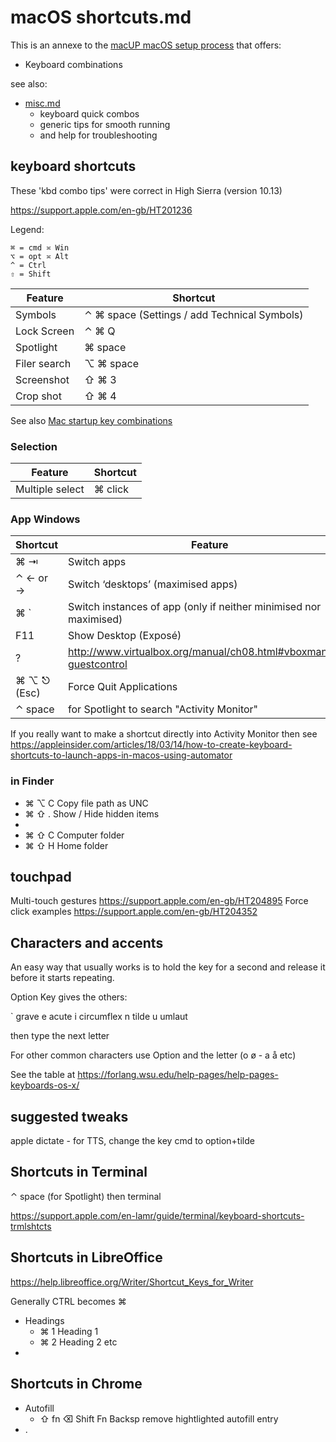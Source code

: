# macOS shortcuts.md

This is an annexe to the [macUP macOS setup process](https://github.com/artmg/macUP/) that offers: 

* Keyboard combinations

see also:

* [misc.md](misc.md) 
	* keyboard quick combos
	* generic tips for smooth running 
	* and help for troubleshooting


## keyboard shortcuts

These 'kbd combo tips' were correct in High Sierra (version 10.13)

https://support.apple.com/en-gb/HT201236

Legend: 

	⌘ = cmd ≍ Win  
	⌥ = opt ≍ Alt   
	^ = Ctrl  
	⇧ = Shift


Feature | Shortcut
--- | ---
Symbols | ⌃ ⌘ space	(Settings / add Technical Symbols)
Lock Screen | ⌃ ⌘ Q
Spotlight | ⌘ space 
Filer search | ⌥ ⌘ space
Screenshot | ⇧ ⌘ 3
Crop shot | ⇧ ⌘ 4

See also [Mac startup key combinations](https://support.apple.com/en-gb/HT201255)

### Selection

Feature | Shortcut
--- | ---
Multiple select | ⌘ click


### App Windows

Shortcut | Feature
--- | ---
⌘ ⇥  | Switch apps
⌃ ← or → | Switch ‘desktops’ (maximised apps)
⌘ ` 	 | Switch instances of app (only if neither minimised nor maximised)
F11	 | Show Desktop (Exposé) 
? | http://www.virtualbox.org/manual/ch08.html#vboxmanage-guestcontrol
⌘  ⌥  ⎋  (Esc) | Force Quit Applications
⌃ space | for Spotlight to search "Activity Monitor"

If you really want to make a shortcut directly into Activity Monitor then see https://appleinsider.com/articles/18/03/14/how-to-create-keyboard-shortcuts-to-launch-apps-in-macos-using-automator


### in Finder

* ⌘ ⌥ C	Copy file path as UNC
* ⌘ ⇧ . 	Show / Hide hidden items
* 
* ⌘ ⇧ C	Computer folder
* ⌘ ⇧ H	Home folder


## touchpad

Multi-touch gestures https://support.apple.com/en-gb/HT204895
Force click examples https://support.apple.com/en-gb/HT204352


## Characters and accents

An easy way that usually works is to hold the key for a second and release it before it starts repeating.

Option Key gives the others:

` grave
e acute
i  circumflex
n tilde
u umlaut

then type the next letter

For other common characters use Option and the letter (o ø - a å etc)

See the table at https://forlang.wsu.edu/help-pages/help-pages-keyboards-os-x/


## suggested tweaks

apple dictate - for TTS, change the key cmd to option+tilde


## Shortcuts in Terminal

⌃ space (for Spotlight) then   terminal  

https://support.apple.com/en-lamr/guide/terminal/keyboard-shortcuts-trmlshtcts

## Shortcuts in LibreOffice

https://help.libreoffice.org/Writer/Shortcut_Keys_for_Writer

Generally CTRL becomes ⌘

* Headings
	* ⌘ 1  Heading 1
	* ⌘ 2  Heading 2 etc
* 

## Shortcuts in Chrome

* Autofill
	* ⇧ fn ⌫  Shift Fn Backsp  remove hightlighted autofill entry
* .

